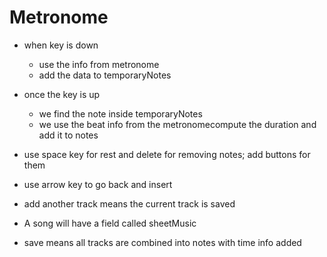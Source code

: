 Metronome
=========

* when key is down
  * use the info from metronome
  * add the data to temporaryNotes
* once the key is up
  * we find the note inside temporaryNotes
  * we use the beat info from the metronomecompute the duration and add it to notes

* use space key for rest and delete for removing notes; add buttons for them

* use arrow key to go back and insert
* add another track means the current track is saved
* A song will have a field called sheetMusic
* save means all tracks are combined into notes with time info added

